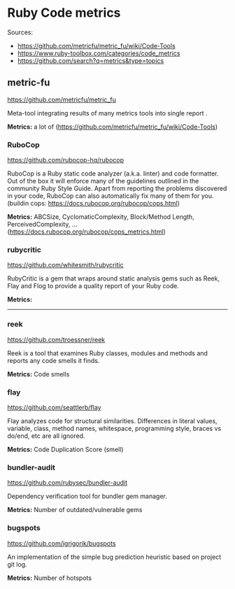 # Ruby Code metrics #

Sources:
- https://github.com/metricfu/metric_fu/wiki/Code-Tools
- https://www.ruby-toolbox.com/categories/code_metrics
- https://github.com/search?q=metrics&type=topics


## metric-fu ##
https://github.com/metricfu/metric_fu

Meta-tool integrating results of many metrics tools into single report .

**Metrics:** a lot of (https://github.com/metricfu/metric_fu/wiki/Code-Tools)


### RuboCop ###
https://github.com/rubocop-hq/rubocop

RuboCop is a Ruby static code analyzer (a.k.a. linter) and code formatter. Out of the box it will enforce many of the guidelines outlined in
the community Ruby Style Guide. Apart from reporting the problems discovered in your code, RuboCop can also automatically fix many of them for you.
(buildin cops: https://docs.rubocop.org/rubocop/cops.html)

**Metrics:** ABCSize, CyclomaticComplexity, Block/Method Length, PerceivedComplexity, ... (https://docs.rubocop.org/rubocop/cops_metrics.html)


### rubycritic ###
https://github.com/whitesmith/rubycritic

RubyCritic is a gem that wraps around static analysis gems such as Reek, Flay and Flog to provide a quality report of your Ruby code.

**Metrics:**


---


### reek ###
https://github.com/troessner/reek

Reek is a tool that examines Ruby classes, modules and methods and reports any code smells it finds.

**Metrics:** Code smells 


### flay ###
https://github.com/seattlerb/flay

Flay analyzes code for structural similarities. Differences in literal values, variable, class, method names, whitespace,
programming style, braces vs do/end, etc are all ignored.

**Metrics:** Code Duplication Score (smell)


### bundler-audit ###
https://github.com/rubysec/bundler-audit

Dependency verification tool for bundler gem manager.

**Metrics:** Number of outdated/vulnerable gems

### bugspots ###
https://github.com/igrigorik/bugspots

An implementation of the simple bug prediction heuristic based on project git log.

**Metrics:** Number of hotspots
